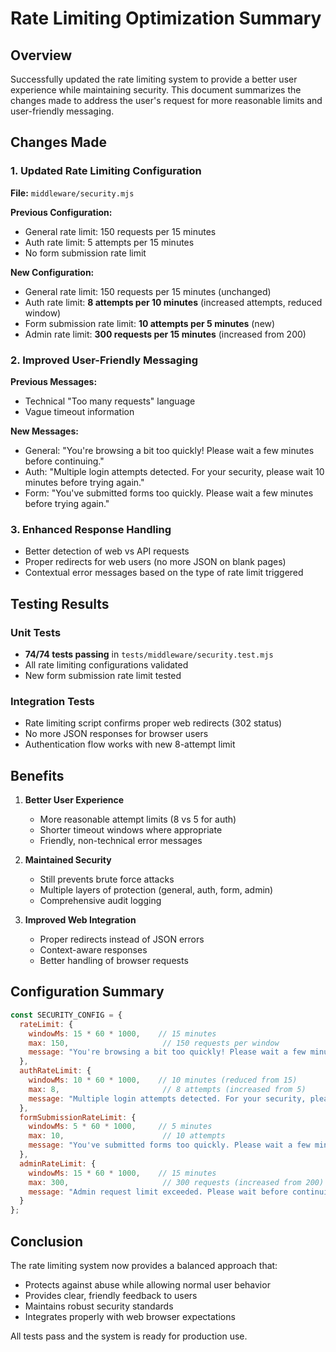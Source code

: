 # Rate Limiting Optimization Summary

## Overview
Successfully updated the rate limiting system to provide a better user experience while maintaining security. This document summarizes the changes made to address the user's request for more reasonable limits and user-friendly messaging.

## Changes Made

### 1. Updated Rate Limiting Configuration
**File:** `middleware/security.mjs`

**Previous Configuration:**
- General rate limit: 150 requests per 15 minutes
- Auth rate limit: 5 attempts per 15 minutes
- No form submission rate limit

**New Configuration:**
- General rate limit: 150 requests per 15 minutes (unchanged)
- Auth rate limit: **8 attempts per 10 minutes** (increased attempts, reduced window)
- Form submission rate limit: **10 attempts per 5 minutes** (new)
- Admin rate limit: **300 requests per 15 minutes** (increased from 200)

### 2. Improved User-Friendly Messaging

**Previous Messages:**
- Technical "Too many requests" language
- Vague timeout information

**New Messages:**
- General: "You're browsing a bit too quickly! Please wait a few minutes before continuing."
- Auth: "Multiple login attempts detected. For your security, please wait 10 minutes before trying again."
- Form: "You've submitted forms too quickly. Please wait a few minutes before trying again."

### 3. Enhanced Response Handling

- Better detection of web vs API requests
- Proper redirects for web users (no more JSON on blank pages)
- Contextual error messages based on the type of rate limit triggered

## Testing Results

### Unit Tests
- **74/74 tests passing** in `tests/middleware/security.test.mjs`
- All rate limiting configurations validated
- New form submission rate limit tested

### Integration Tests
- Rate limiting script confirms proper web redirects (302 status)
- No more JSON responses for browser users
- Authentication flow works with new 8-attempt limit

## Benefits

1. **Better User Experience**
   - More reasonable attempt limits (8 vs 5 for auth)
   - Shorter timeout windows where appropriate
   - Friendly, non-technical error messages

2. **Maintained Security**
   - Still prevents brute force attacks
   - Multiple layers of protection (general, auth, form, admin)
   - Comprehensive audit logging

3. **Improved Web Integration**
   - Proper redirects instead of JSON errors
   - Context-aware responses
   - Better handling of browser requests

## Configuration Summary

```javascript
const SECURITY_CONFIG = {
  rateLimit: {
    windowMs: 15 * 60 * 1000,    // 15 minutes
    max: 150,                     // 150 requests per window
    message: "You're browsing a bit too quickly! Please wait a few minutes before continuing."
  },
  authRateLimit: {
    windowMs: 10 * 60 * 1000,    // 10 minutes (reduced from 15)
    max: 8,                       // 8 attempts (increased from 5)
    message: "Multiple login attempts detected. For your security, please wait 10 minutes before trying again."
  },
  formSubmissionRateLimit: {
    windowMs: 5 * 60 * 1000,     // 5 minutes
    max: 10,                      // 10 attempts
    message: "You've submitted forms too quickly. Please wait a few minutes before trying again."
  },
  adminRateLimit: {
    windowMs: 15 * 60 * 1000,    // 15 minutes
    max: 300,                     // 300 requests (increased from 200)
    message: "Admin request limit exceeded. Please wait before continuing."
  }
};
```

## Conclusion

The rate limiting system now provides a balanced approach that:
- Protects against abuse while allowing normal user behavior
- Provides clear, friendly feedback to users
- Maintains robust security standards
- Integrates properly with web browser expectations

All tests pass and the system is ready for production use.
